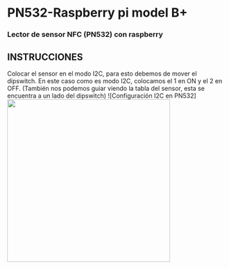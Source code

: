 # PN532-Raspberry pi model B+
### Lector de sensor NFC (PN532) con raspberry 
## INSTRUCCIONES
Colocar el sensor en el modo I2C, para esto debemos de mover el dipswitch. En este caso como es modo I2C, colocamos el 1 en ON y el 2 en OFF. (También nos podemos guiar viendo la tabla del sensor, esta se encuentra a un lado del dipswitch) 
![Configuración I2C en PN532]
<img src = "https://github.com/ElierRosales/Capstone-project-Administrador-de-laboratorios/blob/1591fc57af5bbe840283c8702dcfac98775471e2/PN532/Imagenes%20PN532/DIP-SWITCH-I_PN532.jpg" width="375">
